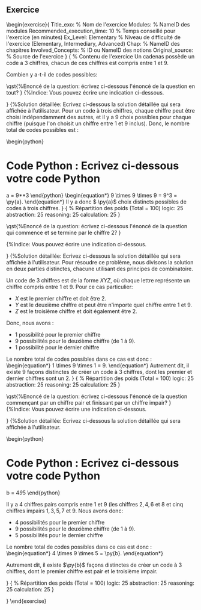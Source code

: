 ## Exercice


\begin{exercise}{
Title_exo: % Nom de l'exercice
Modules: % NameID des modules
Recommended_execution_time: 10 % Temps conseillé pour l'exercice (en minutes)
Ex_Level: Elementary % Niveau de difficulté de l'exercice (Elementary, Intermediary, Advanced)
Chap: % NameID des chapitres
Involved_Concepts: % ID ou NameID des notions
Original_source: % Source de l'exercice
}
{
% Contenu de l'exercice
Un cadenas possède un code a 3 chiffres, chacun de ces chiffres est compris entre 
$1$ et $9$. 

Combien y a-t-il de codes possibles:



\qst{%Enoncé de la question: écrivez ci-dessous l'énoncé de la question
en tout?
}
{%Indice: Vous pouvez écrire une indication ci-dessous.

}
{%Solution détaillée: Ecrivez ci-dessous la solution détaillée qui sera affichée à l'utilisateur.
Pour un code à trois chiffres, chaque chiffre peut être choisi indépendamment des autres, 
et il y a $9$ choix possibles pour chaque chiffre (puisque l'on choisit un chiffre 
entre $1$ et $9$ inclus). 
Donc, le nombre total de codes possibles est :

\begin{python}
# Code Python : Ecrivez ci-dessous votre code Python
a = 9**3
\end{python}
\begin{equation*}
9 \times 9 \times 9 = 9^3 = \py{a}.
\end{equation*}
Il y a donc $ \py{a}$ choix distincts possibles de codes à trois chiffres.
}
{
% Répartition des poids (Total = 100)
logic: 25
abstraction: 25
reasoning: 25
calculation: 25
}



\qst{%Enoncé de la question: écrivez ci-dessous l'énoncé de la question
qui commence et se termine par le chiffre $2$?
}

{%Indice: Vous pouvez écrire une indication ci-dessous.

}
{%Solution détaillée: Ecrivez ci-dessous la solution détaillée qui sera affichée à l'utilisateur.
Pour résoudre ce problème, nous divisons la solution en deux parties distinctes, chacune utilisant des principes de combinatoire. 

Un code de $3$ chiffres est de la forme $XYZ$, où chaque
 lettre représente un chiffre compris entre $1$ et $9$. Pour ce cas particulier:  

- $X$ est le premier chiffre et doit être $2$.
- $Y$ est le deuxième chiffre et peut être n'importe quel chiffre entre $1$ et $9$.
- $Z$ est le troisième chiffre et doit également être $2$.

Donc, nous avons :  
- $1$ possibilité pour le premier chiffre
- $9$ possibilités pour le deuxième chiffre (de $1$ à $9$). 
- $1$ possibilité pour le dernier chiffre

Le nombre total de codes possibles dans ce cas est donc : 
\begin{equation*}
1 \times 9 \times 1 = 9.
\end{equation*}
Autrement dit, il existe $9$ façons distinctes de créer un code à $3$ chiffres, dont 
les premier et dernier chiffres sont un $2$.
}
{
% Répartition des poids (Total = 100)
logic: 25
abstraction: 25
reasoning: 25
calculation: 25
}


\qst{%Enoncé de la question: écrivez ci-dessous l'énoncé de la question
commençant par un chiffre pair et finissant par un chiffre impair?
}
{%Indice: Vous pouvez écrire une indication ci-dessous.

}
{%Solution détaillée: Ecrivez ci-dessous la solution détaillée qui sera affichée à l'utilisateur.

\begin{python}
# Code Python : Ecrivez ci-dessous votre code Python
b = 4*9*5
\end{python}

Il y a $4$ chiffres  pairs compris entre $1$ et $9$ (les chiffres $2, 4, 6$ et $8$ et cinq 
chiffres impairs $1, 3, 5, 7$ et  $9$. Nous avons donc:
- $4$ possibilités pour le premier chiffre
- $9$ possibilités pour le deuxième chiffre (de $1$ à $9$). 
- $5$ possibilités pour le dernier chiffre

Le nombre total de codes possibles dans ce cas est donc : 
\begin{equation*}
4 \times 9 \times 5 = \py{b}.
\end{equation*}

Autrement dit, il existe $\py{b}$ façons distinctes de créer un code à $3$ chiffres, dont 
le premier chiffre est pair et le troisième impair.


}
{
% Répartition des poids (Total = 100)
logic: 25
abstraction: 25
reasoning: 25
calculation: 25
}




}
\end{exercise}
